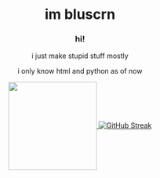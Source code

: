 <center><h1 align="center">im bluscrn</h1>
<h3 align="center">hi!</h3>
<p align="center">i just make stupid stuff mostly</p>
<p align="center">i only know html and python as of now</p>


<a href="https://github.com/anuraghazra/github-readme-stats">
  <img height=180 align="center" src="https://github-readme-stats.vercel.app/api?username=Bluscrn99" />
</a>
  <a href="https://git.io/streak-stats"><img src="https://github-readme-streak-stats.herokuapp.com?user=Bluscrn99" alt="GitHub Streak" /></a>
</center>
